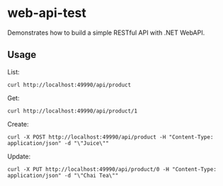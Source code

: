 # web-api-test

Demonstrates how to build a simple RESTful API with .NET WebAPI.

## Usage

List:

	curl http://localhost:49990/api/product

Get:

	curl http://localhost:49990/api/product/1

Create:

	curl -X POST http://localhost:49990/api/product -H "Content-Type: application/json" -d "\"Juice\""

Update:

	curl -X PUT http://localhost:49990/api/product/0 -H "Content-Type: application/json" -d "\"Chai Tea\""
